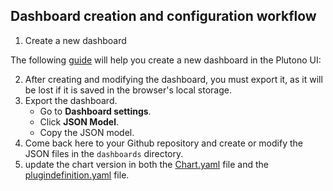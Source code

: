 ## Dashboard creation and configuration workflow


1. Create a new dashboard

The following [guide](https://github.com/cloudoperators/greenhouse-extensions/blob/main/plutono/README.md#create-a-dashboard) will help you create a new dashboard in the Plutono UI:

2. After creating and modifying the dashboard, you must export it, as it will be lost if it is saved in the browser's local storage.
3. Export the dashboard.
   - Go to **Dashboard settings**.
   - Click **JSON Model**.
   - Copy the JSON model.
4. Come back here to your Github repository and create or modify the JSON files in the `dashboards` directory.
5. update the chart version in both the [Chart.yaml](https://github.com/cobaltcore-dev/cloud-storage-operations/blob/main/charts/ceph-operations/Chart.yaml) file and the [plugindefinition.yaml](https://github.com/cobaltcore-dev/cloud-storage-operations/blob/main/charts/ceph-operations/plugindefinition.yaml) file.
